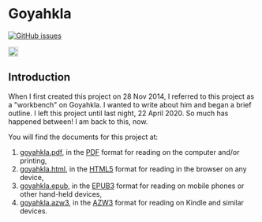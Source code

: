 # Goyahkla

[![GitHub issues](https://img.shields.io/github/issues/geraldleejordan/goyahkla?color=green&label=Issues%20for%20Review&logoColor=%23333333&style=for-the-badge)](https://github.com/geraldleejordan/goyahkla/issues)

[<img alt="Travis CI Build Status" src="http://img.shields.io/travis/geraldleejordan/goyahkla/master.svg" height="20"/>](http://travis-ci.org/geraldleejordan/goyahkla/)

## Introduction

When I first created this project on 28 Nov 2014, I referred to this project as a "workbench" on Goyahkla. I wanted to write about him and began a brief outline. I left this project until last night, 22 April 2020. So much has happened between! I am back to this, now.

You will find the documents for this project at:

1. [goyahkla.pdf](http://geraldleejordan.github.io/goyahkla/goyahkla.pdf), in the [PDF](http://geraldleejordan.github.io/goyahkla/goyahkla.pdf) format for reading on the computer and/or printing,
2. [goyahkla.html](http://geraldjeejordan.github.io/goyahkla/goyahkla.html), in the [HTML5](http://geraldleejordan.github.io/goyahkla/goyahkla.html) format for reading in the browser on any device,
3. [goyahkla.epub](http://geraldleejordan.github.io/goyahkla/goyahkla.epub), in the [EPUB3](http://geraldleejordan.github.io/goyahkla/goyahkla.epub) format for reading on mobile phones or other hand-held devices,
4. [goyahkla.azw3](http://geraldleejordan.github.io/goyahkla/goyahkla.azw3), in the [AZW3](http://geraldleejordan.github.io/goyahkla/goyahkla.azw3) format for reading on Kindle and similar devices.



